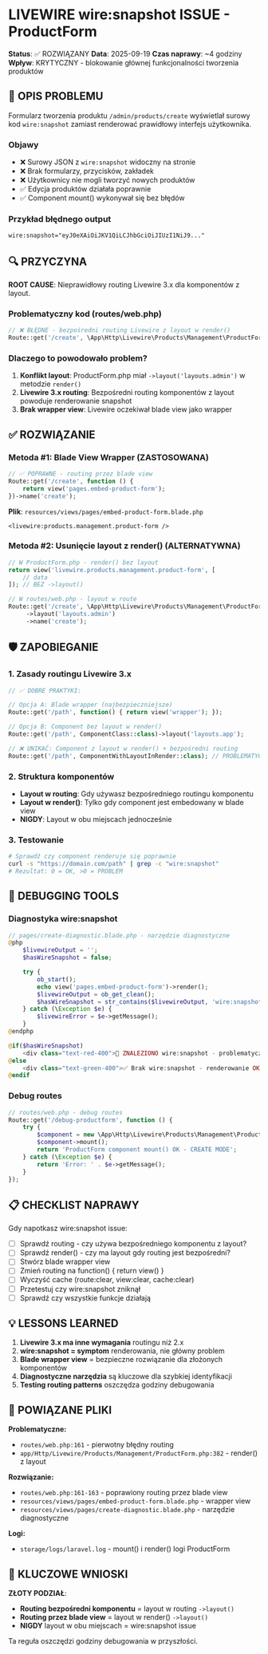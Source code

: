 # LIVEWIRE wire:snapshot ISSUE - ProductForm

**Status**: ✅ ROZWIĄZANY
**Data**: 2025-09-19
**Czas naprawy**: ~4 godziny
**Wpływ**: KRYTYCZNY - blokowanie głównej funkcjonalności tworzenia produktów

## 🚨 OPIS PROBLEMU

Formularz tworzenia produktu `/admin/products/create` wyświetlał surowy kod `wire:snapshot` zamiast renderować prawidłowy interfejs użytkownika.

### Objawy
- ❌ Surowy JSON z `wire:snapshot` widoczny na stronie
- ❌ Brak formularzy, przycisków, zakładek
- ❌ Użytkownicy nie mogli tworzyć nowych produktów
- ✅ Edycja produktów działała poprawnie
- ✅ Component mount() wykonywał się bez błędów

### Przykład błędnego output
```html
wire:snapshot="eyJ0eXAiOiJKV1QiLCJhbGciOiJIUzI1NiJ9..."
```

## 🔍 PRZYCZYNA

**ROOT CAUSE**: Nieprawidłowy routing Livewire 3.x dla komponentów z layout.

### Problematyczny kod (routes/web.php)
```php
// ❌ BŁĘDNE - bezpośredni routing Livewire z layout w render()
Route::get('/create', \App\Http\Livewire\Products\Management\ProductForm::class)->name('create');
```

### Dlaczego to powodowało problem?
1. **Konflikt layout**: ProductForm.php miał `->layout('layouts.admin')` w metodzie `render()`
2. **Livewire 3.x routing**: Bezpośredni routing komponentów z layout powoduje renderowanie snapshot
3. **Brak wrapper view**: Livewire oczekiwał blade view jako wrapper

## ✅ ROZWIĄZANIE

### Metoda #1: Blade View Wrapper (ZASTOSOWANA)
```php
// ✅ POPRAWNE - routing przez blade view
Route::get('/create', function () {
    return view('pages.embed-product-form');
})->name('create');
```

**Plik**: `resources/views/pages/embed-product-form.blade.php`
```blade
<livewire:products.management.product-form />
```

### Metoda #2: Usunięcie layout z render() (ALTERNATYWNA)
```php
// W ProductForm.php - render() bez layout
return view('livewire.products.management.product-form', [
    // data
]); // BEZ ->layout()

// W routes/web.php - layout w route
Route::get('/create', \App\Http\Livewire\Products\Management\ProductForm::class)
     ->layout('layouts.admin')
     ->name('create');
```

## 🛡️ ZAPOBIEGANIE

### 1. Zasady routingu Livewire 3.x
```php
// ✅ DOBRE PRAKTYKI:

// Opcja A: Blade wrapper (najbezpieczniejsze)
Route::get('/path', function() { return view('wrapper'); });

// Opcja B: Component bez layout w render()
Route::get('/path', ComponentClass::class)->layout('layouts.app');

// ❌ UNIKAĆ: Component z layout w render() + bezpośredni routing
Route::get('/path', ComponentWithLayoutInRender::class); // PROBLEMATYCZNE!
```

### 2. Struktura komponentów
- **Layout w routing**: Gdy używasz bezpośredniego routingu komponentu
- **Layout w render()**: Tylko gdy component jest embedowany w blade view
- **NIGDY**: Layout w obu miejscach jednocześnie

### 3. Testowanie
```bash
# Sprawdź czy component renderuje się poprawnie
curl -s "https://domain.com/path" | grep -c "wire:snapshot"
# Rezultat: 0 = OK, >0 = PROBLEM
```

## 🔧 DEBUGGING TOOLS

### Diagnostyka wire:snapshot
```php
// pages/create-diagnostic.blade.php - narzędzie diagnostyczne
@php
    $livewireOutput = '';
    $hasWireSnapshot = false;

    try {
        ob_start();
        echo view('pages.embed-product-form')->render();
        $livewireOutput = ob_get_clean();
        $hasWireSnapshot = str_contains($livewireOutput, 'wire:snapshot');
    } catch (\Exception $e) {
        $livewireError = $e->getMessage();
    }
@endphp

@if($hasWireSnapshot)
    <div class="text-red-400">🚨 ZNALEZIONO wire:snapshot - problematyczne renderowanie!</div>
@else
    <div class="text-green-400">✅ Brak wire:snapshot - renderowanie OK!</div>
@endif
```

### Debug routes
```php
// routes/web.php - debug routes
Route::get('/debug-productform', function () {
    try {
        $component = new \App\Http\Livewire\Products\Management\ProductForm();
        $component->mount();
        return 'ProductForm component mount() OK - CREATE MODE';
    } catch (\Exception $e) {
        return 'Error: ' . $e->getMessage();
    }
});
```

## 📋 CHECKLIST NAPRAWY

Gdy napotkasz wire:snapshot issue:

- [ ] Sprawdź routing - czy używa bezpośredniego komponentu z layout?
- [ ] Sprawdź render() - czy ma layout gdy routing jest bezpośredni?
- [ ] Stwórz blade wrapper view
- [ ] Zmień routing na function() { return view() }
- [ ] Wyczyść cache (route:clear, view:clear, cache:clear)
- [ ] Przetestuj czy wire:snapshot zniknął
- [ ] Sprawdź czy wszystkie funkcje działają

## 💡 LESSONS LEARNED

1. **Livewire 3.x ma inne wymagania** routingu niż 2.x
2. **wire:snapshot = symptom** renderowania, nie główny problem
3. **Blade wrapper view** = bezpieczne rozwiązanie dla złożonych komponentów
4. **Diagnostyczne narzędzia** są kluczowe dla szybkiej identyfikacji
5. **Testing routing patterns** oszczędza godziny debugowania

## 🔗 POWIĄZANE PLIKI

**Problematyczne:**
- `routes/web.php:161` - pierwotny błędny routing
- `app/Http/Livewire/Products/Management/ProductForm.php:382` - render() z layout

**Rozwiązanie:**
- `routes/web.php:161-163` - poprawiony routing przez blade view
- `resources/views/pages/embed-product-form.blade.php` - wrapper view
- `resources/views/pages/create-diagnostic.blade.php` - narzędzie diagnostyczne

**Logi:**
- `storage/logs/laravel.log` - mount() i render() logi ProductForm

## 🎯 KLUCZOWE WNIOSKI

**ZŁOTY PODZIAŁ**:
- **Routing bezpośredni komponentu** = layout w routing `->layout()`
- **Routing przez blade view** = layout w render() `->layout()`
- **NIGDY** layout w obu miejscach = wire:snapshot issue

Ta reguła oszczędzi godziny debugowania w przyszłości.